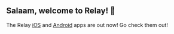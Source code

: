 ## Salaam, welcome to Relay! 👋

The Relay [iOS](https://apps.apple.com/us/app/relay-intro-to-islam-prayer/id6501968975) and [Android](https://play.google.com/store/apps/details?id=com.relayislam&pcampaignid=web_share) apps are out now! Go check them out!
